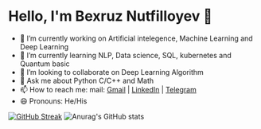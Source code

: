 Hello, I'm Bexruz Nutfilloyev 👋
=======
- 🔭 I’m currently working on Artificial intelegence, Machine Learning and Deep Learning
- 🌱 I’m currently learning NLP, Data science, SQL, kubernetes and Quantum basic
- 👯 I’m looking to collaborate on Deep Learning Algorithm
- 💬 Ask me about Python C/C++ and Math
- 📫 How to reach me: mail: [Gmail](yoshlikmedia@gmail.com) | [LinkedIn](https://www.linkedin.com/in/bekhruz-nutfilloyev/) | [Telegram](t.me/yoshlik_media)
- 😄 Pronouns: He/His


[![GitHub Streak](https://github-readme-streak-stats.herokuapp.com?user=yoshlikmedia&theme=tokyonight_duo&hide_border=true)](https://git.io/streak-stats)
![Anurag's GitHub stats](https://github-readme-stats.vercel.app/api?username=YoshlikMedia&show_icons=true&theme=react )


